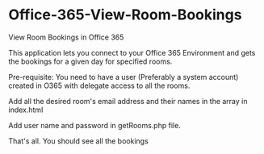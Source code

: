 # Office-365-View-Room-Bookings
View Room Bookings in Office 365


This application lets you connect to your Office 365 Environment and gets the bookings for a given day for specified rooms.

Pre-requisite: You need to have a user (Preferably a system account) created in O365 with delegate access to all the rooms.

Add all the desired room's email address and their names in the array in index.html

Add user name and password in getRooms.php file.

That's all. You should see all the bookings


